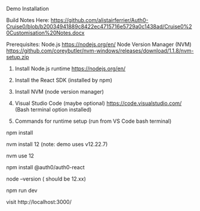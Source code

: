 Demo Installation

Build Notes Here: https://github.com/alistairferrier/Auth0-Cruise0/blob/b20034941889c8422ec4715716e5729a0c1438ad/Cruise0%20Customisation%20Notes.docx

Prerequisites:
Node.js https://nodejs.org/en/ 
Node Version Manager (NVM)  https://github.com/coreybutler/nvm-windows/releases/download/1.1.8/nvm-setup.zip
1.	Install Node.js runtime https://nodejs.org/en/
2.	Install the React SDK (installed by npm)
3.	Install NVM  (node version manager)
4.	Visual Studio Code (maybe optional) https://code.visualstudio.com/  (Bash terminal option installed)

5.	Commands for runtime setup (run from VS Code bash terminal)

  npm install
  
  nvm install 12    (note: demo uses v12.22.7)
  
  nvm use 12
  
  npm install @auth0/auth0-react
  
  node –version   ( should be 12.xx)
  
  npm run dev
  
  visit http://localhost:3000/
  
